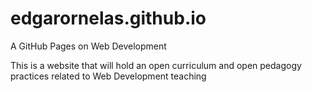# edgarornelas.github.io
A GitHub Pages on Web Development 

This is a website that will hold an open curriculum and open pedagogy practices related to Web Development teaching
